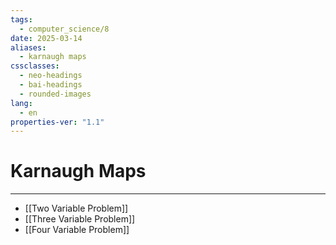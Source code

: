 ```yaml
---
tags:
  - computer_science/8
date: 2025-03-14
aliases:
  - karnaugh maps
cssclasses:
  - neo-headings
  - bai-headings
  - rounded-images
lang:
  - en
properties-ver: "1.1"
---
```

# Karnaugh Maps
***
- [[Two Variable Problem]]
- [[Three Variable Problem]]
- [[Four Variable Problem]]